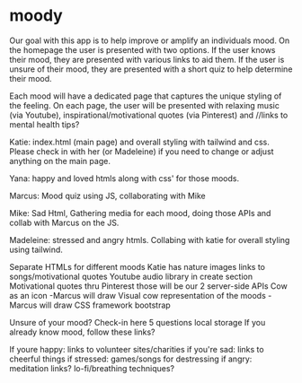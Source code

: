 # moody
Our goal with this app is to help improve or amplify an individuals mood. On the homepage the user is presented with two options. If the user knows their mood, they are presented with various links to aid them. If the user is unsure of their mood, they are presented with a short quiz to help determine their mood. 

Each mood will have a dedicated page that captures the unique styling of the feeling. On each page, the user will be presented with relaxing music (via Youtube), inspirational/motivational quotes (via Pinterest) and //links to mental health tips?



Katie: index.html (main page) and overall styling with tailwind and css. Please check in with her (or Madeleine) if you need to change or adjust anything on the main page.

Yana: happy and loved htmls along with css' for those moods.

Marcus: Mood quiz using JS, collaborating with Mike

Mike: Sad Html, Gathering media for each mood, doing those APIs and collab with Marcus on the JS.

Madeleine: stressed and angry htmls. Collabing with katie for overall styling using tailwind. 


Separate HTMLs for different moods
Katie has nature images 
links to songs/motivational quotes Youtube audio library in create section 
Motivational quotes thru Pinterest
those will be our 2 server-side APIs
Cow as an icon -Marcus will draw
Visual cow representation of the moods -Marcus will draw
CSS framework  bootstrap

Unsure of your mood? Check-in here 5 questions local storage
If you already know mood, follow these links?

If youre happy: links to volunteer sites/charities
if you're sad: links to cheerful things
if stressed: games/songs for destressing
if angry: meditation links? lo-fi/breathing techniques?